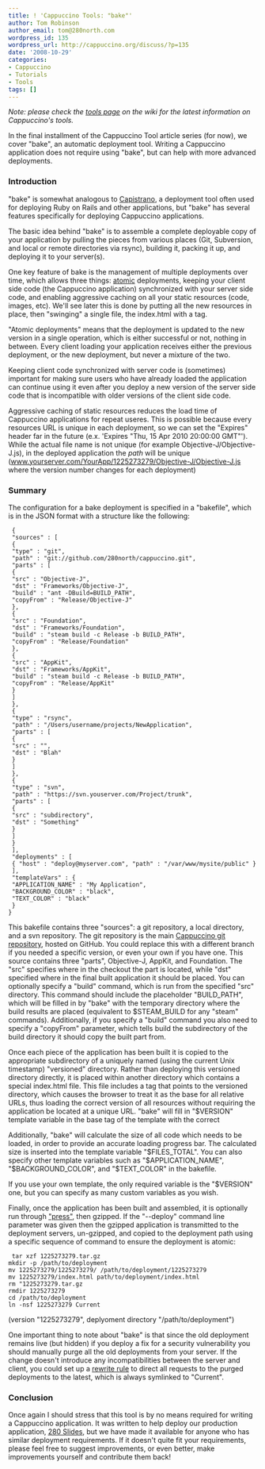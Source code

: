 ```yaml
---
title: ! 'Cappuccino Tools: "bake"'
author: Tom Robinson
author_email: tom@280north.com
wordpress_id: 135
wordpress_url: http://cappuccino.org/discuss/?p=135
date: '2008-10-29'
categories:
- Cappuccino
- Tutorials
- Tools
tags: []
---
```



_Note: please check the [tools page](http://wiki.github.com/280north/cappuccino/tools) on the wiki for the latest information on Cappuccino's tools._

In the final installment of the Cappuccino Tool article series (for now), we cover "bake", an automatic deployment tool. Writing a Cappuccino application does not require using "bake", but can help with more advanced deployments.

### Introduction

"bake" is somewhat analogous to [Capistrano](http://www.capify.org/), a deployment tool often used for deploying Ruby on Rails and other applications, but "bake" has several features specifically for deploying Cappuccino applications.

The basic idea behind "bake" is to assemble a complete deployable copy of your application by pulling the pieces from various places (Git, Subversion, and local or remote directories via rsync), building it, packing it up, and deploying it to your server(s).

One key feature of bake is the management of multiple deployments over time, which allows three things: [atomic](http://en.wikipedia.org/wiki/Atomic_operation) deployments, keeping your client side code (the Cappuccino application) synchronized with your server side code, and enabling aggressive caching on all your static resources (code, images, etc). We'll see later this is done by putting all the new resources in place, then "swinging" a single file, the index.html with a <base> tag.

"Atomic deployments" means that the deployment is updated to the new version in a single operation, which is either successful or not, nothing in between. Every client loading your application receives either the previous deployment, or the new deployment, but never a mixture of the two.

Keeping client code synchronized with server code is (sometimes) important for making sure users who have already loaded the application can continue using it even after you deploy a new version of the server side code that is incompatible with older versions of the client side code.

Aggressive caching of static resources reduces the load time of Cappuccino applications for repeat useres. This is possible because every resources URL is unique in each deployment, so we can set the "Expires" header far in the future (e.x. 'Expires "Thu, 15 Apr 2010 20:00:00 GMT"'). While the actual file name is not unique (for example Objective-J/Objective-J.js), in the deployed application the _path_ will be unique (www.yourserver.com/YourApp/1225273279/Objective-J/Objective-J.js where the version number changes for each deployment)

### Summary

The configuration for a bake deployment is specified in a "bakefile", which is in the JSON format with a structure like the following:

	 {
	 "sources" : [
	 {
	 "type" : "git",
	 "path" : "git://github.com/280north/cappuccino.git",
	 "parts" : [
	 {
	 "src" : "Objective-J",
	 "dst" : "Frameworks/Objective-J",
	 "build" : "ant -DBuild=BUILD_PATH",
	 "copyFrom" : "Release/Objective-J"
	 },
	 {
	 "src" : "Foundation",
	 "dst" : "Frameworks/Foundation",
	 "build" : "steam build -c Release -b BUILD_PATH",
	 "copyFrom" : "Release/Foundation"
	 },
	 {
	 "src" : "AppKit",
	 "dst" : "Frameworks/AppKit",
	 "build" : "steam build -c Release -b BUILD_PATH",
	 "copyFrom" : "Release/AppKit"
	 }
	 ]
	 },
	 {
	 "type" : "rsync",
	 "path" : "/Users/username/projects/NewApplication",
	 "parts" : [
	 {
	 "src" : "",
	 "dst" : "Blah"
	 }
	 ]
	 },
	 {
	 "type" : "svn",
	 "path" : "https://svn.youserver.com/Project/trunk",
	 "parts" : [
	 {
	 "src" : "subdirectory",
	 "dst" : "Something"
	 }
	 ]
	 }
	 ],
	 "deployments" : [
	 { "host" : "deploy@myserver.com", "path" : "/var/www/mysite/public" }
	 ],
	 "templateVars" : {
	 "APPLICATION_NAME" : "My Application",
	 "BACKGROUND_COLOR" : "black",
	 "TEXT_COLOR" : "black"
	 }
	}


This bakefile contains three "sources": a git repository, a local directory, and a svn repository. The git repository is the main [Cappuccino git repository](http://github.com/280north/cappuccino/), hosted on GitHub. You could replace this with a different branch if you needed a specific version, or even your own if you have one. This source contains three "parts", Objective-J, AppKit, and Foundation. The "src" specifies where in the checkout the part is located, while "dst" specified where in the final built application it should be placed. You can optionally specify a "build" command, which is run from the specified "src" directory. This command should include the placeholder "BUILD_PATH", which will be filled in by "bake" with the temporary directory where the build results are placed (equivalent to $STEAM_BUILD for any "steam" commands). Additionally, if you specify a "build" command you also need to specify a "copyFrom" parameter, which tells build the subdirectory of the build directory it should copy the built part from.

Once each piece of the application has been built it is copied to the appropriate subdirectory of a uniquely named (using the current Unix timestamp) "versioned" directory. Rather than deploying this versioned directory directly, it is placed within another directory which contains a special index.html file. This file includes a <base> tag that points to the versioned directory, which causes the browser to treat it as the base for all relative URLs, thus loading the correct version of all resources without requiring the application be located at a unique URL. "bake" will fill in "$VERSION" template variable in the base tag of the template with the correct

Additionally, "bake" will calculate the size of all code which needs to be loaded, in order to provide an accurate loading progress bar. The calculated size is inserted into the template variable "$FILES_TOTAL". You can also specify other template variables such as "$APPLICATION_NAME", "$BACKGROUND_COLOR", and "$TEXT_COLOR" in the bakefile.

If you use your own template, the only required variable is the "$VERSION" one, but you can specify as many custom variables as you wish.

Finally, once the application has been built and assembled, it is optionally run through ["press"](http://cappuccino.org/discuss/2008/10/21/cappuccino-tools-&ldquo;press&rdquo;/), then gzipped. If the "--deploy" command line parameter was given then the gzipped application is transmitted to the deployment servers, un-gzipped, and copied to the deployment path using a specific sequence of command to ensure the deployment is atomic:

	 tar xzf 1225273279.tar.gz
	mkdir -p /path/to/deployment
	mv 1225273279/1225273279/ /path/to/deployment/1225273279
	mv 1225273279/index.html path/to/deployment/index.html
	rm "1225273279.tar.gz
	rmdir 1225273279
	cd /path/to/deployment
	ln -nsf 1225273279 Current


(version "1225273279", deplyoment directory "/path/to/deployment")

One important thing to note about "bake" is that since the old deployment remains live (but hidden) if you deploy a fix for a security vulnerability you should manually purge all the old deployments from your server. If the change doesn't introduce any incompatibilities between the server and client, you could set up a [rewrite rule](http://en.wikipedia.org/wiki/Rewrite_engine) to direct all requests to the purged deployments to the latest, which is always symlinked to "Current".

### Conclusion

Once again I should stress that this tool is by no means required for writing a Cappuccino application. It was written to help deploy our production application, [280 Slides](http://280slides.com), but we have made it available for anyone who has similar deployment requirements. If it doesn't quite fit your requirements, please feel free to suggest improvements, or even better, make improvements yourself and contribute them back!



